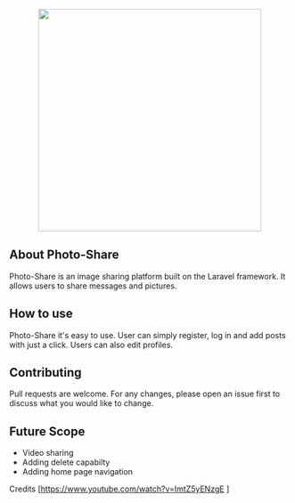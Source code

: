 <p align="center"><img src="/img/photoshare-logo.png"  width="400"></p>



## About Photo-Share

Photo-Share is an image sharing platform built on the Laravel framework. It allows users to share messages and pictures.



## How to use

Photo-Share it's easy to use. User can simply register, log in and add posts with just a click. Users can also edit profiles.


## Contributing

Pull requests are welcome. For any changes, please open an issue first to discuss what you would like to change.

## Future Scope

- Video sharing
- Adding delete capabilty
- Adding home page navigation


Credits [https://www.youtube.com/watch?v=ImtZ5yENzgE ]
